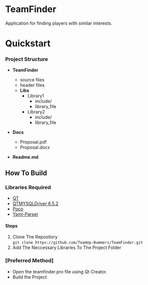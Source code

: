 # TeamFinder

Application for finding players with similar interests.


# Quickstart
### Project Structure

- **TeamFinder**
    - source files
    - header files
    - **Libs**
      - Library1
        - include/
        - library_file
      - Library2
        - include/
        - library_file

- **Docs**
  - Proposal.pdf
  - Proposal.docx

- **Readme.md**



## How To Build 



### Libraries Required
- [QT](https://github.com/qt)<br/>
- [QTMYSQLDriver 6.5.2](https://github.com/thecodemonkey86/qt_mysql_driver)<br/>
- [Poco](https://github.com/pocoproject/poco)<br/>
- [Yaml-Parser](https://github.com/jbeder/yaml-cpp)<br/>
#### Steps
1. Clone The Repository<br/>
    ```git clone https://github.com/TeamUp-Bummers/TeamFinder.git```
2. Add The Neccessary Libraries To The Project Folder

### [Preferred Method]
- Open the teamfinder.pro file using Qt Creator.
- Build the Project
